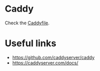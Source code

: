 # Caddy

Check the [Caddyfile](../roles/caddy/templates/Caddyfile.j2).

# Useful links

- https://github.com/caddyserver/caddy
- https://caddyserver.com/docs/
